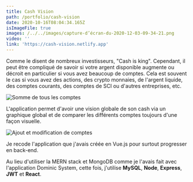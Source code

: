```yaml
---
title: Cash Vision
path: /portfolio/cash-vision
date: 2020-10-16T08:04:34.165Z
isImageFile: true
images: /../../images/capture-d’écran-du-2020-12-03-09-34-21.png
video: ''
link: 'https://cash-vision.netlify.app'
---
```

Comme le disent de nombreux investisseurs, "Cash is king". Cependant, il peut être compliqué de savoir si votre argent disponible augmente ou décroit en particulier si vous avez beaucoup de comptes. Cela est souvent le cas si vous avez des actions, des crypto monnaies, de l'argent liquide, des comptes courants, des comptes de SCI ou d'autres entreprises, etc. 

![Somme de tous les comptes](/../../images/capture-d’écran-du-2020-12-03-09-35-10.png "Somme de tous les comptes")

L'application permet d'avoir une vision globale de son cash via un graphique global et de comparer les différents comptes toujours d'une façon visuelle.

![Ajout et modification de comptes](/../../images/capture-d’écran-du-2020-12-03-09-33-50.png "Ajout et modification de comptes")

Je recode l'application que j'avais créée en Vue.js pour surtout progresser en back-end.

Au lieu d'utiliser la MERN stack et MongoDB comme je l'avais fait avec l'application Dominic System, cette fois, j'utilise **MySQL**, **Node**, **Express**, **JWT** et **React**.
